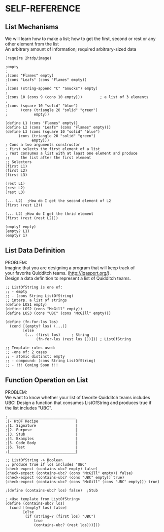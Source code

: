 # SELF-REFERENCE

## List Mechanisms  
We will learn how to make a list; how to get the first, second or rest or any other element from the list  
An arbitrary amount of information; required arbitrary-sized data
```racket
(require 2htdp/image)

;empty
;
;(cons "Flames" empty)
;(cons "Leafs" (cons "Flames" empty))
;
;(cons (string-append "C" "anucks") empty)
;
;(cons 10 (cons 9 (cons 10 empty)))        ; a list of 3 elements
;
;(cons (square 10 "solid" "blue")
;      (cons (triangle 20 "solid" "green")
;            empty))

(define L1 (cons "Flames" empty))
(define L2 (cons "Leafs" (cons "Flames" empty)))
(define L3 (cons (square 10 "solid" "blue")
      (cons (triangle 20 "solid" "green")
            empty)))
; Cons a two arguments constructor
; first selects the first element of a list
; rest consumes a list with at least one element and produce
;;     the list after the first element
;; Selectors 
(first L1)
(first L2)
(first L3)

(rest L1)
(rest L2)
(rest L3)

(... L2)  ;How do I get the second element of L2
(first (rest L2))

(... L2) ;How do I get the thrid element
(first (rest (rest L2)))

(empty? empty)
(empty? L1)
(empty? 1)

```
## List Data Definition
PROBLEM:  
Imagine that you are designing a program that will keep track of  
your favorite Quidditch teams. (http://iqasport.org/).  
Design a data definition to represent a list of Quidditch teams.  
```racket
;; ListOfString is one of:
;; - empty
;; - (cons String ListOfString)
;; interp. a list of strings
(define LOS1 empty)
(define LOS2 (cons "McGill" empty))
(define LOS3 (cons "UBC" (cons "McGill" empty)))

(define (fn-for-los los)
  (cond [(empty? los) (...)]
        [else
         (... (first los)     ; String
              (fn-for-los (rest los )))])) ; ListOfString

;; Template rules used:
;; -one of: 2 cases
;; - atomic distinct: empty
;; - compound: (cons String ListOfString)  
;; - !!! Coming Soon !!!
```
## Function Operation on List  
PROBLEM:  
We want to know whether your list of favorite Quidditch teams includes  
UBC! Design a function that consumes ListOfString and produces true if   
the list includes "UBC".  
```racket
; ______________________________
;|- HtDF Recipe                 |
;|1. Signature                  |
;|2. Purpose                    |
;|3. Stub                       |
;|4. Examples                   | 
;|5. Code Body                  |
;|6. Test                       |
;|______________________________|

;; ListOfString -> Boolean
;; produce true if los includes "UBC"
(check-expect (contains-ubc? empty) false)
(check-expect (contains-ubc? (cons "McGill" empty)) false)
(check-expect (contains-ubc? (cons "UBC" empty)) true)
(check-expect (contains-ubc? (cons "McGill" (cons "UBC" empty))) true)

;(define (contains-ubc? los) false)  ;Stub

; <Use template from ListOfString>
(define (contains-ubc? los) 
  (cond [(empty? los) false]
        [else
         (if (string=? (first los) "UBC")
             true
             (contains-ubc? (rest los)))]))   

```
